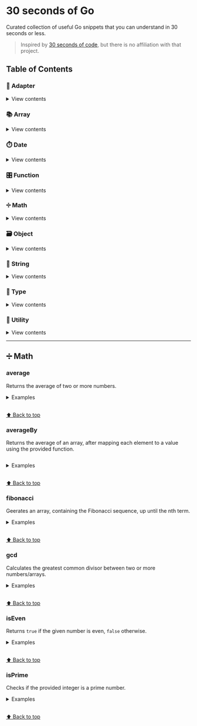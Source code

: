# 30 seconds of Go

Curated collection of useful Go snippets that you can understand in 30 seconds or less.

> Inspired by [30 seconds of code](https://github.com/30-seconds/30-seconds-of-code), but there is no affiliation with that project.

## Table of Contents

### 🔌 Adapter

<details>
<summary>View contents</summary>

</details>

### 📚 Array

<details>
<summary>View contents</summary>

</details>

### ⏱️ Date

<details>
<summary>View contents</summary>

</details>

### 🎛️ Function

<details>
<summary>View contents</summary>

</details>

### ➗ Math

<details>
<summary>View contents</summary>

* [`average`](#average)
* [`averageBy`](#averageby)
* [`fibonacci`](#fibonacci)
* [`gcd`](#gcd)
* [`isEven`](#iseven)
* [`isPrime`](#isprime)

</details>

### 🗃️ Object

<details>
<summary>View contents</summary>

</details>

### 📜 String

<details>
<summary>View contents</summary>

</details>

### 📃 Type

<details>
<summary>View contents</summary>

</details>

### 🔧 Utility

<details>
<summary>View contents</summary>

</details>

------

## ➗ Math

### average

Returns the average of two or more numbers.

<details>
<summary>Examples</summary>

```go
```

</details>

<br>[⬆ Back to top](#table-of-contents)

### averageBy

Returns the average of an array, after mapping each element to a value using the provided function.

```go
```

<details>
<summary>Examples</summary>

```go
```

</details>

<br>[⬆ Back to top](#table-of-contents)

### fibonacci

Geerates an array, containing the Fibonacci sequence, up until the nth term.

<details>
<summary>Examples</summary>

```go
```

</details>

<br>[⬆ Back to top](#table-of-contents)


### gcd

Calculates the greatest common divisor between two or more numbers/arrays.

<details>
<summary>Examples</summary>

```go
```

</details>

<br>[⬆ Back to top](#table-of-contents)

### isEven

Returns `true` if the given number is even, `false` otherwise.

<details>
<summary>Examples</summary>

```go
```

</details>

<br>[⬆ Back to top](#table-of-contents)

### isPrime

Checks if the provided integer is a prime number.

<details>
<summary>Examples</summary>

```go
```

</details>

<br>[⬆ Back to top](#table-of-contents)


